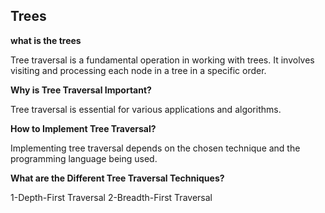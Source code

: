 ## Trees

**what is the trees**

Tree traversal is a fundamental operation in working with trees. It involves visiting and processing each node in a tree in a specific order. 

**Why is Tree Traversal Important?**

Tree traversal is essential for various applications and algorithms. 

**How to Implement Tree Traversal?**

Implementing tree traversal depends on the chosen technique and the programming language being used.

**What are the Different Tree Traversal Techniques?**

1-Depth-First Traversal
2-Breadth-First Traversal